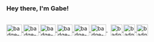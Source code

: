 ### Hey there, I'm Gabe!

<div style="display: inline-block">
  <br />
    <a href="https://github.com/gabrielborgesdm/gabrielborgesdm">
      <img align="center" alt="badge-javascript" height="30" width="40" src='https://cdn.jsdelivr.net/gh/devicons/devicon/icons/javascript/javascript-plain.svg'>
    </a>
    <a href="https://github.com/gabrielborgesdm/gabrielborgesdm">
      <img align="center" alt="badge-typescript" height="30" width="40" src='https://cdn.jsdelivr.net/gh/devicons/devicon/icons/typescript/typescript-plain.svg'>
    </a>
    <a href="https://github.com/gabrielborgesdm/gabrielborgesdm">
      <img align="center" alt="badge-node" height="30" width="40" src='https://cdn.jsdelivr.net/gh/devicons/devicon/icons/nodejs/nodejs-plain.svg'>
    </a>
    <a href="https://github.com/gabrielborgesdm/gabrielborgesdm">
      <img align="center" alt="badge-react" height="30" width="40" src='https://cdn.jsdelivr.net/gh/devicons/devicon/icons/react/react-original.svg'>
    </a>
    <a href="https://github.com/gabrielborgesdm/gabrielborgesdm">
      <img align="center" alt="badge-kotlin" height="30" width="40" src='https://cdn.jsdelivr.net/gh/devicons/devicon/icons/kotlin/kotlin-original.svg'>
    </a>
    <a href="https://github.com/gabrielborgesdm/gabrielborgesdm">
      <img align="center" alt="badge-java" height="30" width="40" src='https://cdn.jsdelivr.net/gh/devicons/devicon/icons/java/java-original.svg'>
    </a>
    &nbsp;
    <a href="https://stackoverflow.com/users/9489001/gabriel-borges" target="_blank">
      <img align="center" alt="badge-stack-overflow" height="30" src='https://aleen42.github.io/badges/src/stackoverflow.svg'>
    </a>
    <a href="https://www.linkedin.com/in/borgesmoraes/" target="_blank">
      <img align="center" alt="badge-linkedin" height="30" src='https://img.shields.io/badge/LinkedIn-0077B5?style=for-the-badge&logo=linkedin&logoColor=white'>
    </a>
    <a href="https://twitter.com/Gabriel09914815" target="_blank">
      <img align="center" alt="badge-twitter" height="30" src='https://img.shields.io/badge/Twitter-1DA1F2?style=for-the-badge&logo=twitter&logoColor=white'>
    </a>
    
</div>
